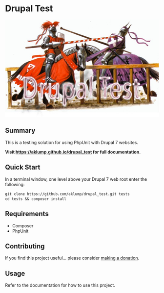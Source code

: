 # Drupal Test

![drupal_test](docs/images/screenshot.jpg)

## Summary

This is a testing solution for using PhpUnit with Drupal 7 websites.

**Visit <https://aklump.github.io/drupal_test> for full documentation.**

## Quick Start

In a terminal window, one level above your Drupal 7 web root enter the following:

    git clone https://github.com/aklump/drupal_test.git tests
    cd tests && composer install 

## Requirements

* Composer
* PhpUnit

## Contributing

If you find this project useful... please consider [making a donation](https://www.paypal.com/cgi-bin/webscr?cmd=_s-xclick&hosted_button_id=4E5KZHDQCEUV8&item_name=Gratitude%20for%20aklump%2Fdrupal_test).

## Usage

Refer to the documentation for how to use this project.
